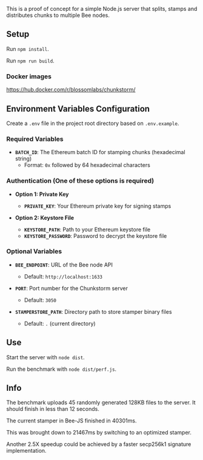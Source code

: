 This is a proof of concept for a simple Node.js server that splits, stamps and distributes chunks to multiple Bee nodes.

## Setup

Run `npm install`.

Run `npm run build`.

### Docker images

https://hub.docker.com/r/blossomlabs/chunkstorm/

## Environment Variables Configuration

Create a `.env` file in the project root directory based on `.env.example`.

### Required Variables

- **`BATCH_ID`**: The Ethereum batch ID for stamping chunks (hexadecimal string)
  - Format: `0x` followed by 64 hexadecimal characters

### Authentication (One of these options is required)

- **Option 1: Private Key**
  - **`PRIVATE_KEY`**: Your Ethereum private key for signing stamps

- **Option 2: Keystore File**
  - **`KEYSTORE_PATH`**: Path to your Ethereum keystore file
  - **`KEYSTORE_PASSWORD`**: Password to decrypt the keystore file

### Optional Variables

- **`BEE_ENDPOINT`**: URL of the Bee node API
  - Default: `http://localhost:1633`

- **`PORT`**: Port number for the Chunkstorm server
  - Default: `3050`

- **`STAMPERSTORE_PATH`**: Directory path to store stamper binary files
  - Default: `.` (current directory)

## Use

Start the server with `node dist`.

Run the benchmark with `node dist/perf.js`.

## Info

The benchmark uploads 45 randomly generated 128KB files to the server. It should finish in less than 12 seconds.

The current stamper in Bee-JS finished in 40301ms.

This was brought down to 21467ms by switching to an optimized stamper.

Another 2.5X speedup could be achieved by a faster secp256k1 signature implementation.
